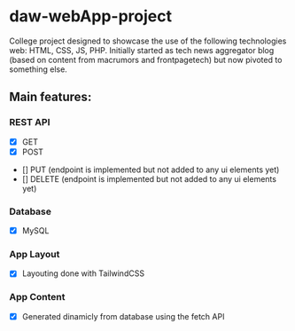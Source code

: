 # daw-webApp-project

College project designed to showcase the use of the following technologies web: HTML, CSS, JS, PHP.
Initially started as tech news aggregator blog (based on content from macrumors and frontpagetech) but now pivoted to something else.

## Main features:

### REST API
- [x] GET
- [x] POST
- [] PUT (endpoint is implemented but not added to any ui elements yet)
- [] DELETE (endpoint is implemented but not added to any ui elements yet)

### Database
- [x] MySQL

### App Layout

- [x] Layouting done with TailwindCSS

### App Content
- [x] Generated dinamicly from database using the fetch API



